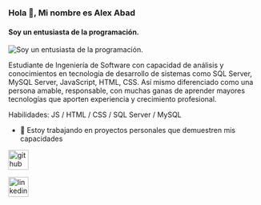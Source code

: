 ### Hola 👋, Mi nombre es Alex Abad
#### Soy un entusiasta de la programación.
![Soy un entusiasta de la programación.](https://arturssmirnovs.github.io/github-profile-readme-generator/images/banner.png)

Estudiante de Ingeniería de Software con capacidad de análisis y conocimientos en tecnología de desarrollo de sistemas como SQL Server, MySQL Server, JavaScript, HTML, CSS. Así mismo diferenciado como una persona amable, responsable, con muchas ganas de aprender mayores tecnologías que aporten experiencia y crecimiento profesional.

Habilidades: JS / HTML / CSS / SQL Server / MySQL

- 🔭 Estoy trabajando en proyectos personales que demuestren mis capacidades 


[<img src='https://cdn.jsdelivr.net/npm/simple-icons@3.0.1/icons/github.svg' alt='github' height='40'>](https://github.com/alexabadp)  


[<img src='https://cdn.jsdelivr.net/npm/simple-icons@3.0.1/icons/linkedin.svg' alt='linkedin' height='40'>](https://www.linkedin.com/in/alexabadp/)  
